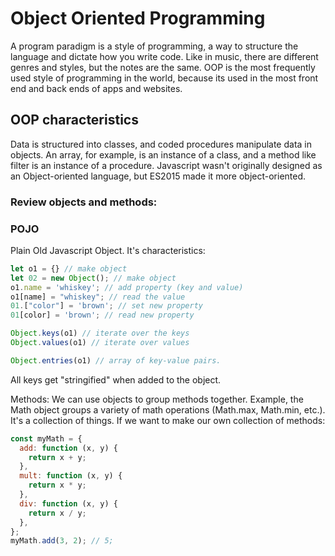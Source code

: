 # Object Oriented Programming

A program paradigm is a style of programming, a way to structure the language and dictate how you write code. Like in music,
there are different genres and styles, but the notes are the same. OOP is the most frequently used style of programming in
the world, because its used in the most front end and back ends of apps and websites.

## OOP characteristics

Data is structured into classes, and coded procedures manipulate data in objects. An array, for example, is an instance of
a class, and a method like filter is an instance of a procedure.
Javascript wasn't originally designed as an Object-oriented language, but ES2015 made it more object-oriented.

### Review objects and methods:

### POJO

Plain Old Javascript Object. It's characteristics:

```javascript
let o1 = {} // make object
let 02 = new Object(); // make object
o1.name = 'whiskey'; // add property (key and value)
o1[name] = "whiskey"; // read the value
01.["color"] = 'brown'; // set new property
01[color] = 'brown'; // read new property

Object.keys(o1) // iterate over the keys
Object.values(o1) // iterate over values

Object.entries(o1) // array of key-value pairs.
```

All keys get "stringified" when added to the object.

Methods:
We can use objects to group methods together. Example, the Math object groups a variety of math operations (Math.max, Math.min, etc.). It's a collection of things. If we want to make our own collection of methods:

```javascript
const myMath = {
  add: function (x, y) {
    return x + y;
  },
  mult: function (x, y) {
    return x * y;
  },
  div: function (x, y) {
    return x / y;
  },
};
myMath.add(3, 2); // 5;
```
